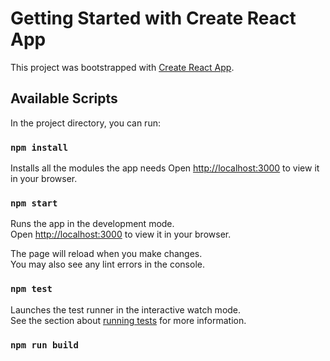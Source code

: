 # Getting Started with Create React App

This project was bootstrapped with [Create React App](https://github.com/facebook/create-react-app).





## Available Scripts

In the project directory, you can run:

### `npm install`

Installs all the modules the app needs
Open [http://localhost:3000](http://localhost:3000) to view it in your browser.


### `npm start`

Runs the app in the development mode.\
Open [http://localhost:3000](http://localhost:3000) to view it in your browser.

The page will reload when you make changes.\
You may also see any lint errors in the console.

### `npm test`

Launches the test runner in the interactive watch mode.\
See the section about [running tests](https://facebook.github.io/create-react-app/docs/running-tests) for more information.

### `npm run build`

